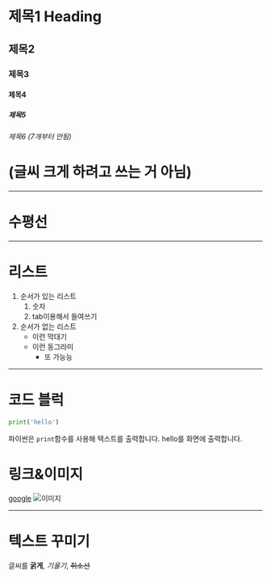 # 제목1 Heading
## 제목2
### 제목3
#### 제목4
##### 제목5
###### 제목6 (7개부터 안됨)
# (글씨 크게 하려고 쓰는 거 아님)
---
# 수평선
---
# 리스트
1. 순서가 있는 리스트
    1. 숫자
    2.  tab이용해서 들여쓰기
2. 순서가 없는 리스트
    - 이런 막대기
    * 이런 동그라미
        - 또 가능능
---
# 코드 블럭
```python
print('hello')
```
파이썬은 `print`함수를 사용해 텍스트를 출력합니다. hello를 화면에 출력합니다.
# 링크&이미지
[google](https://www.google.com)
![이미지](https://picsum.photos/200/300/)

---
# 텍스트 꾸미기
글씨를 **굵게**, *기울기*, ~~취소선~~



